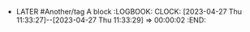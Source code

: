 - LATER #Another/tag A block
  :LOGBOOK:
  CLOCK: [2023-04-27 Thu 11:33:27]--[2023-04-27 Thu 11:33:29] =>  00:00:02
  :END: